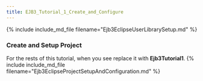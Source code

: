 ```yaml
---
title: EJB3_Tutorial_1_Create_and_Configure
---
```

{% include include_md_file filename="Ejb3EclipseUserLibrarySetup.md" %}
### Create and Setup Project
For the rests of this tutorial, when you see **<project>** replace it with **Ejb3Tutorial1**.
{% include include_md_file filename="Ejb3EclipseProjectSetupAndConfiguration.md" %}
